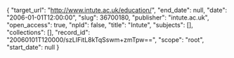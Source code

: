 {
  "target_url": "http://www.intute.ac.uk/education/", 
  "end_date": null, 
  "date": "2006-01-01T12:00:00", 
  "slug": 36700180, 
  "publisher": "intute.ac.uk", 
  "open_access": true, 
  "npld": false, 
  "title": "Intute", 
  "subjects": [], 
  "collections": [], 
  "record_id": "20060101T120000/szLIFitL8kTqSswm+zmTpw==", 
  "scope": "root", 
  "start_date": null
}

